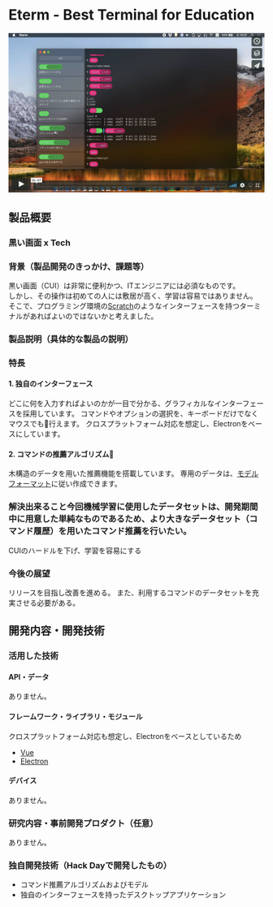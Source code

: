 # Eterm - Best Terminal for Education

[![Thumbnail](thumb.png)](https://vimeo.com/296239145)

## 製品概要

### 黒い画面 x Tech

### 背景（製品開発のきっかけ、課題等）
黒い画面（CUI）は非常に便利かつ、ITエンジニアには必須なものです。   
しかし、その操作は初めての人には敷居が高く、学習は容易ではありません。  
そこで、プログラミング環境の[Scratch](https://scratch.mit.edu)のようなインターフェースを持つターミナルがあればよいのではないかと考えました。

### 製品説明（具体的な製品の説明）

### 特長

#### 1. 独自のインターフェース
どこに何を入力すればよいのかが一目で分かる、グラフィカルなインターフェースを採用しています。
コマンドやオプションの選択を、キーボードだけでなくマウスでも行えます。
クロスプラットフォーム対応を想定し、Electronをベースにしています。

#### 2. コマンドの推薦アルゴリズム
木構造のデータを用いた推薦機能を搭載しています。
専用のデータは、[モデルフォーマット](model)に従い作成できます。

### 解決出来ること今回機械学習に使用したデータセットは、開発期間中に用意した単純なものであるため、より大きなデータセット（コマンド履歴）を用いたコマンド推薦を行いたい。  
CUIのハードルを下げ、学習を容易にする

### 今後の展望
リリースを目指し改善を進める。
また、利用するコマンドのデータセットを充実させる必要がある。

## 開発内容・開発技術
### 活用した技術
#### API・データ
ありません。

#### フレームワーク・ライブラリ・モジュール

クロスプラットフォーム対応も想定し、Electronをベースとしているため
* [Vue](https://github.com/vuejs/vue)
* [Electron](https://github.com/electron/electron)

#### デバイス
ありません。

### 研究内容・事前開発プロダクト（任意）
ありません。

### 独自開発技術（Hack Dayで開発したもの）
* コマンド推薦アルゴリズムおよびモデル
* 独自のインターフェースを持ったデスクトップアプリケーション

